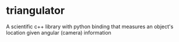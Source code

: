 # triangulator
A scientific c++ library with python binding that measures an object's location given angular (camera) information
